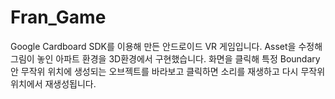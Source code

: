 # Fran_Game
Google Cardboard SDK를 이용해 만든 안드로이드 VR 게임입니다.
Asset을 수정해 그림이 놓인 아파트 환경을 3D환경에서 구현했습니다.
화면을 클릭해 특정 Boundary 안 무작위 위치에 생성되는 오브젝트를 바라보고 클릭하면 소리를 재생하고 다시 무작위 위치에서 재생성됩니다.
